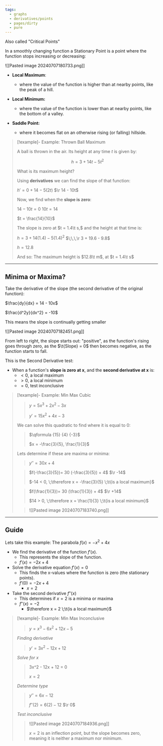 ```yaml
---
tags:
  - graphs
  - derivatives/points
  - pages/dirty
  - pure
---
```



Also called "Critical Points"

In a smoothly changing function a Stationary Point is a point where the function stops increasing or decreasing:

![[Pasted image 20240707180733.png]]

- **Local Maximum**: 
	- where the value of the function is higher than at nearby points, like the peak of a hill.
	
- **Local Minimum:** 
	- where the value of the function is lower than at nearby points, like the bottom of a valley.
	
- **Saddle Point:** 
	- where it becomes flat on an otherwise rising (or falling) hillside.

> [!example]- Example: Thrown Ball Maximum 
> 
> A ball is thrown in the air. Its height at any time $t$ is given by:
> 
> $$h = 3+14t - 5t^2$$
> 
> What is its maximum height?
> 
> Using **derivatives** we can find the slope of that function:
> 
> $h' = 0 + 14 - 5(2t)$
> $\r 14 - 10t$
> 
> Now, we find when the **slope is zero**:
> 
> $14 - 10t = 0$
> $10t = 14$
> 
> $t = \frac{14}{10}$
> 
> The slope is zero at $t = 1.4\t s,$ and the height at that time is:
> 
> $h = 3 + 14(1.4) - 5(1.4)^2$
> $\;\,\,\r 3 + 19.6 - 9.8$
> 
> $h = 12.8$
> 
> And so: The maximum height is $12.8\t m$, at $t = 1.4\t s$

---
## Minima or Maxima?

Take the derivative of the slope (the second derivative of the original function):

$\frac{dy}{dx} = 14 - 10x$

$\frac{d^2y}{dx^2} = -10$

This means the slope is continually getting smaller

![[Pasted image 20240707182451.png]]

From left to right, the slope starts out:
	"positive", as the function's rising
	goes through zero, as the $\t{Slope} = 0$
	then becomes negative, as the function starts to fall.

This is the Second Derivative test:

- When a function's **slope is zero at x**, and the **second derivative at x** is:
	- $< 0,$ a local maximum
	- $> 0,$ a local minimum
	- $= 0,$ test inconclusive

> [!example]- Example: Min Max Cubic
> 
> > $y = 5x^3 + 2x^2 -3x$
> > 
> > $y' = 15x^2 + 4x - 3$
> 
> We can solve this quadratic to find where it is equal to 0:
> 
> > $\qformula {15} {4} {-3}$
> > 
> > $x = -\frac{3}{5}, \frac{1}{3}$
> 
> Lets determine if these are maxima or minima:
> 
> > $y'' = 30x + 4$
> 
> > $f(-\frac{3}{5})= 30 (-\frac{3}{5}) + 4$
> > $\r -14$
> > 
> > $-14 < 0, \;\therefore x = -\frac{3}{5} \;\t{is a local maximum}$
> 
> > $f(\frac{1}{3})= 30 (\frac{1}{3}) + 4$
> > $\r +14$
> > 
> > $14 > 0, \;\therefore x = \frac{1}{3} \;\t{is a local minimum}$
> 
> > ![[Pasted image 20240707183740.png]]

---
## Guide

Lets take this example: The parabola $f(x) = −x^2 + 4x$

- We find the derivative of the function $f'(x)$.
	- This represents the slope of the function.
	- $f'(x) = -2x + 4$
- Solve the derivative equation $f'(x) = 0$
	- This finds the x-values where the function is zero (the stationary points).
	- $f'(0) = -2x + 4$
		- $x = 2$
- Take the second derivative $f''(x)$
	- This determines if $x = 2$ is a minima or maxima
	- $f''(x) = -2$
		- $\therefore x = 2 \;\t{is a local maximum}$

> [!example]- Example: Min Max Inconclusive
> 
> > $y = x^3 - 6x^2 + 12x - 5$
> 
> *Finding derivative*
> 
> > $y' = 3x^2 - 12x + 12$
> 
> *Solve for $x$*
> 
> > 3x^2 - 12x + 12 = 0
> > 
> > $x = 2$
> 
> *Determine type*
> 
> > $y'' = 6x - 12$
> > 
> > $f''(2) = 6(2) - 12$
> > $\r 0$
> 
> *Test inconclusive*
> 
> > ![[Pasted image 20240707184936.png]]
> > 
> > $x = 2$ is an inflection point, but the slope becomes zero, meaning it is neither a maximum nor minimum.



